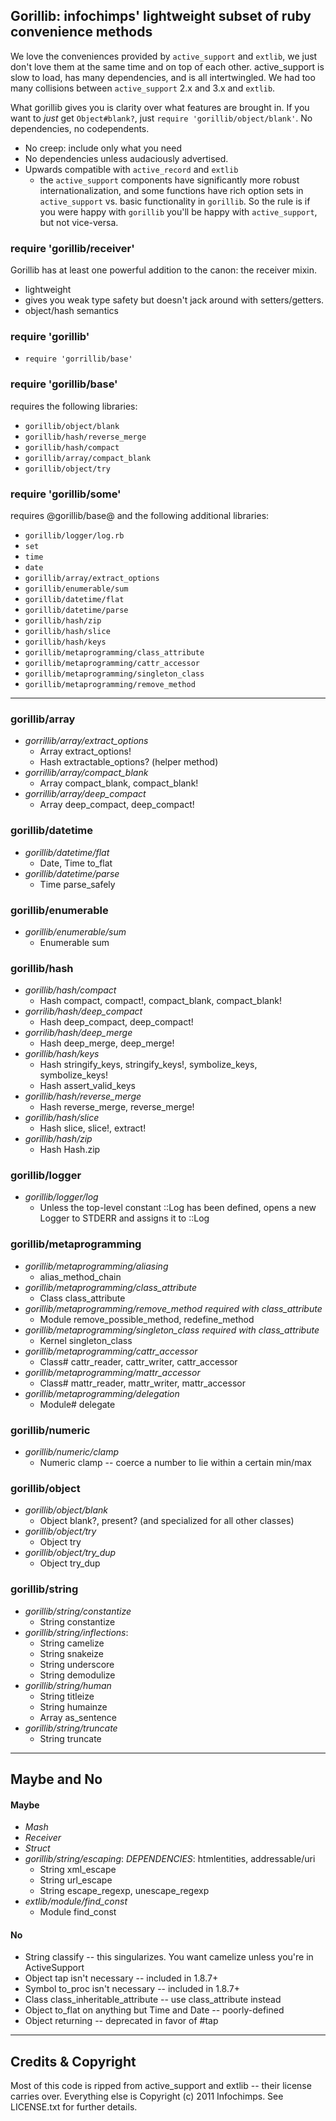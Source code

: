 
## Gorillib: infochimps' lightweight subset of ruby convenience methods

We love the conveniences provided by `active_support` and `extlib`, we just don't love them at the same time and on top of each other. active_support is slow to load, has many dependencies, and is all intertwingled. We had too many collisions between `active_support` 2.x and 3.x and `extlib`.

What gorillib gives you is clarity over what features are brought in. If you want to *just* get `Object#blank?`, just `require 'gorillib/object/blank'`. No dependencies, no codependents.

* No creep: include only what you need
* No dependencies unless audaciously advertised.
* Upwards compatible with `active_record` and `extlib`
  - the `active_support` components have significantly more robust internationalization, and some functions have rich option sets in `active_support` vs. basic functionality in `gorillib`.  So the rule is if you were happy with `gorillib` you'll be happy with `active_support`, but not vice-versa.

### require 'gorillib/receiver'

Gorillib has at least one powerful addition to the canon: the receiver mixin.

* lightweight
* gives you weak type safety but doesn't jack around with setters/getters.
* object/hash semantics

### require 'gorillib'

* `require 'gorrillib/base'`

### require 'gorillib/base'

requires the following libraries:

* `gorillib/object/blank`
* `gorillib/hash/reverse_merge`
* `gorillib/hash/compact`
* `gorillib/array/compact_blank`
* `gorillib/object/try`

### require 'gorillib/some'

requires @gorillib/base@ and the following additional libraries:

* `gorillib/logger/log.rb`
* `set`
* `time`
* `date`
* `gorillib/array/extract_options`
* `gorillib/enumerable/sum`
* `gorillib/datetime/flat`
* `gorillib/datetime/parse`
* `gorillib/hash/zip`
* `gorillib/hash/slice`
* `gorillib/hash/keys`
* `gorillib/metaprogramming/class_attribute`
* `gorillib/metaprogramming/cattr_accessor`
* `gorillib/metaprogramming/singleton_class`
* `gorillib/metaprogramming/remove_method`

---------------------------------------------------------------------------

### gorillib/array

* *gorrillib/array/extract_options*
  - Array       extract_options!
  - Hash        extractable_options? (helper method)
* *gorrillib/array/compact_blank*
  - Array       compact_blank, compact_blank!
* *gorrillib/array/deep_compact*
  - Array       deep_compact, deep_compact!

### gorillib/datetime

* *gorillib/datetime/flat*
  - Date, Time	to_flat
* *gorillib/datetime/parse*
  - Time        parse_safely

### gorillib/enumerable

* *gorillib/enumerable/sum*
  - Enumerable  sum

### gorillib/hash

* *gorillib/hash/compact*
  - Hash        compact, compact!, compact_blank, compact_blank!
* *gorrilib/hash/deep_compact*
  - Hash        deep_compact, deep_compact!
* *gorrilib/hash/deep_merge*
  - Hash        deep_merge, deep_merge!
* *gorillib/hash/keys*
  - Hash        stringify_keys, stringify_keys!, symbolize_keys, symbolize_keys!
  - Hash        assert_valid_keys
* *gorillib/hash/reverse_merge*
  - Hash        reverse_merge, reverse_merge!
* *gorillib/hash/slice*
  - Hash        slice, slice!, extract!
* *gorillib/hash/zip*
  - Hash        Hash.zip

### gorillib/logger

* *gorillib/logger/log*
  - Unless the top-level constant ::Log has been defined, opens a new Logger to STDERR and assigns it to ::Log

### gorillib/metaprogramming

* *gorillib/metaprogramming/aliasing*
  - alias_method_chain
* *gorillib/metaprogramming/class_attribute*
  - Class       class_attribute
* *gorillib/metaprogramming/remove_method* _required with class_attribute_
  - Module      remove_possible_method, redefine_method
* *gorillib/metaprogramming/singleton_class* _required with class_attribute_
  - Kernel      singleton_class
* *gorillib/metaprogramming/cattr_accessor*
  - Class#      cattr_reader, cattr_writer, cattr_accessor
* *gorillib/metaprogramming/mattr_accessor*
  - Class#      mattr_reader, mattr_writer, mattr_accessor
* *gorillib/metaprogramming/delegation*
  - Module#     delegate

### gorillib/numeric

* *gorillib/numeric/clamp*
  - Numeric     clamp -- coerce a number to lie within a certain min/max

### gorillib/object

* *gorillib/object/blank*
  - Object      blank?, present?  (and specialized for all other classes)
* *gorillib/object/try*
  - Object      try
* *gorillib/object/try_dup*
  - Object      try_dup

### gorillib/string

* *gorillib/string/constantize*
  - String	constantize
* *gorillib/string/inflections*:
  - String	camelize
  - String	snakeize
  - String	underscore
  - String	demodulize
* *gorillib/string/human*
  - String	titleize
  - String	humainze
  - Array	as_sentence
* *gorillib/string/truncate*
  - String	truncate

---------------------------------------------------------------------------

## Maybe and No

#### Maybe

* *Mash*
* *Receiver*
* *Struct*
* *gorillib/string/escaping*: _DEPENDENCIES_: htmlentities, addressable/uri
  - String	 xml_escape
  - String	 url_escape
  - String	 escape_regexp, unescape_regexp
* *extlib/module/find_const*
  - Module      find_const

#### No

* String        classify -- this singularizes. You want camelize unless you're in ActiveSupport
* Object        tap     isn't necessary -- included in 1.8.7+
* Symbol        to_proc isn't necessary -- included in 1.8.7+
* Class         class_inheritable_attribute -- use class_attribute instead
* Object        to_flat on anything but Time and Date -- poorly-defined
* Object        returning -- deprecated in favor of #tap

---------------------------------------------------------------------------

## Credits & Copyright

Most of this code is ripped from active_support and extlib -- their license
carries over. Everything else is Copyright (c) 2011 Infochimps. See LICENSE.txt
for further details.

